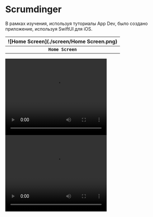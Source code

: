 # Scrumdinger

В рамках изучения, используя туториалы App Dev, было создано приложение, используя SwiftUI для iOS.

| ![Home Screen](./screen/Home Screen.png) |
|:---------------------------:|
|   **`Home Screen`**   |


<video width="320" height="240" controls>
  <source src="./screen/Scrum list.mov" type="video/quicktime">
  Your browser does not support the video tag.
</video>

<video width="320" height="240" controls>
  <source src="./screen/Scrum timer.mov" type="video/quicktime">
  Your browser does not support the video tag.
</video>
